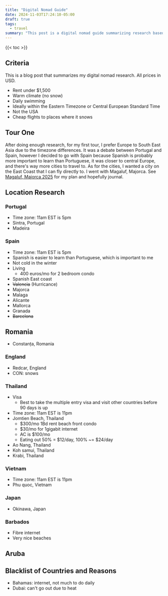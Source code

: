 ```yaml
---
title: "Digital Nomad Guide"
date: 2024-11-03T17:24:10-05:00
draft: true
tags:
  - travel
summary: "This post is a digital nomad guide summarizing research based on criteria like affordable rent (<$1500 USD), warm climate, daily swimming, preferred timezones (EST or CEST), avoiding the USA, and cheap flights to snowy places. The author's first planned tour is to Spain (Magaluf, Majorca) over Portugal or Southeast Asia due to language, proximity to Central Europe, and travel options. It also lists other potential locations and blacklisted countries with reasons."
---
```


{{< toc >}}

## Criteria

This is a blog post that summarizes my digital nomad research. All prices in USD.

- Rent under $1,500
- Warm climate (no snow)
- Daily swimming
- Ideally within the Eastern Timezone or Central European Standard Time
- Not the USA
- Cheap flights to places where it snows

## Tour One

After doing enough research, for my first tour, I prefer Europe to South East Asia due to the timezone differences. It was a debate between Portugal and Spain, however I decided to go with Spain because Spanish is probably more important to learn than Portuguese, it was closer to central Europe, and there's way more cities to travel to. As for the cities, I wanted a city on the East Coast that I can fly directly to. I went with Magaluf, Majorca. See [Magaluf, Majorca 2025](/posts/magaluf-majorca-2025) for my plan and hopefully journal.

## Location Research

### Portugal

- Time zone: 11am EST is 5pm
- Sintra, Portugal
- Madeira

### Spain

- Time zone: 11am EST is 5pm
- Spanish is easier to learn than Portuguese, which is important to me
- Not cold in the winter
- Living
  - 400 euros/mo for 2 bedroom condo
- Spanish East coast
- ~~Valencia~~ (Hurricance)
- Majorca
- Malaga
- Alicante
- Mallorca
- Granada
- ~~Barcelona~~

## Romania

- Constanța, Romania

### England

- Redcar, England
- CON: snows

### Thailand

- Visa
  - Best to take the multiple entry visa and visit other countries before 90 days is up
- Time zone: 11am EST is 11pm
- Jomtien Beach, Thailand
  - $300/mo 1Bd rent beach front condo
  - $30/mo for 1gigabit internet
  - AC is $100/mo
  - Eating out 50% = $12/day, 100% ~= $24/day
- Ao Nang, Thailand
- Koh samui, Thailand
- Krabi, Thailand

### Vietnam

- Time zone: 11am EST is 11pm
- Phu quoc, Vietnam

### Japan

- Okinawa, Japan

### Barbados

- Fibre internet
- Very nice beaches

## Aruba

## Blacklist of Countries and Reasons

- Bahamas: internet, not much to do daily
- Dubai: can't go out due to heat
